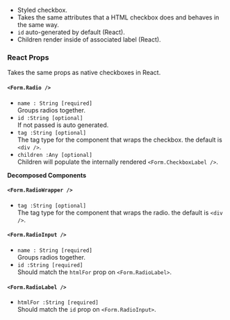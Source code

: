 * Styled checkbox.
* Takes the same attributes that a HTML checkbox does and behaves in the same way.
* `id` auto-generated by default (React).
* Children render inside of associated label (React).

### React Props
Takes the same props as native checkboxes in React.

#### `<Form.Radio />`
* `name : String [required]`  
Groups radios together.  
* `id :String [optional]`  
If not passed is auto generated.
* `tag :String [optional]`  
The tag type for the component that wraps the checkbox. the default is `<div />`.
* `children :Any [optional]`  
Children will populate the internally rendered `<Form.CheckboxLabel />`.

**Decomposed Components**
#### `<Form.RadioWrapper />`
* `tag :String [optional]`  
The tag type for the component that wraps the radio. the default is `<div />`.
#### `<Form.RadioInput />`
* `name : String [required]`  
Groups radios together.
* `id :String [required]`  
Should match the `htmlFor` prop on `<Form.RadioLabel>`.
#### `<Form.RadioLabel />`
* `htmlFor :String [required]`  
Should match the `id` prop on `<Form.RadioInput>`.

